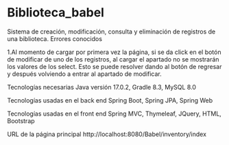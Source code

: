 # Biblioteca_babel
Sistema de creación, modificación, consulta y eliminación de registros de una biblioteca.
Errores conocidos

1.Al momento de cargar por primera vez la página, si se da click en el botón de modificar de uno de los registros, al cargar el apartado no se mostrarán los valores de los select. Esto se puede resolver dando al botón de regresar y después volviendo a entrar al apartado de modificar. 

Tecnologías necesarias
Java versión 17.0.2, Gradle 8.3, MySQL 8.0

Tecnologías usadas en el back end
Spring Boot, Spring JPA, Spring Web

Tecnologías usadas en el front end
Spring MVC, Thymeleaf, JQuery, HTML, Bootstrap

URL de la página principal
http://localhost:8080/Babel/inventory/index
